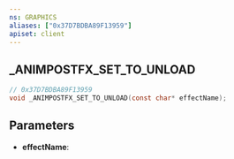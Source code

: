 ```yaml
---
ns: GRAPHICS
aliases: ["0x37D7BDBA89F13959"]
apiset: client
---
```

## _ANIMPOSTFX_SET_TO_UNLOAD

```c
// 0x37D7BDBA89F13959
void _ANIMPOSTFX_SET_TO_UNLOAD(const char* effectName);
```


## Parameters
* **effectName**: